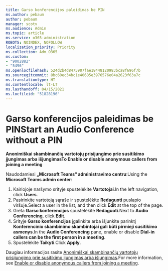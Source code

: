 ```yaml
---
title: Garso konferencijos paleidimas be PIN
ms.author: pebaum
author: pebaum
manager: scotv
ms.audience: Admin
ms.topic: article
ms.service: o365-administration
ROBOTS: NOINDEX, NOFOLLOW
localization_priority: Priority
ms.collection: Adm_O365
ms.custom:
- "9002882"
- "5496"
ms.openlocfilehash: 524d2b4d8475907fae18448120983bca8f696f7b
ms.sourcegitcommit: 8bc60ec34bc1e40685e3976576e04a2623f63a7c
ms.translationtype: HT
ms.contentlocale: lt-LT
ms.lasthandoff: 04/15/2021
ms.locfileid: "51828196"
---
```

# <a name="start-an-audio-conference-without-a-pin"></a><span data-ttu-id="2253c-102">Garso konferencijos paleidimas be PIN</span><span class="sxs-lookup"><span data-stu-id="2253c-102">Start an Audio Conference without a PIN</span></span>

<span data-ttu-id="2253c-103">**Anonimiškai skambinančių vartotojų prisijungimo prie susitikimo įjungimas arba išjungimas**</span><span class="sxs-lookup"><span data-stu-id="2253c-103">**To Enable or disable anonymous callers from joining a meeting**</span></span>

<span data-ttu-id="2253c-104">Naudodamiesi **„Microsoft Teams“ administravimo centru**:</span><span class="sxs-lookup"><span data-stu-id="2253c-104">Using the **Microsoft Teams admin center**:</span></span>

1. <span data-ttu-id="2253c-105">Kairiojoje naršymo srityje spustelėkite **Vartotojai**.</span><span class="sxs-lookup"><span data-stu-id="2253c-105">In the left navigation, click **Users**.</span></span>
2. <span data-ttu-id="2253c-106">Pasirinkite vartotoją sąraše ir spustelėkite **Redaguoti** puslapio viršuje.</span><span class="sxs-lookup"><span data-stu-id="2253c-106">Select a user in the list, and then click **Edit** at the top of the page.</span></span>
3. <span data-ttu-id="2253c-107">Greta **Garso konferencijos** spustelėkite **Redaguoti**.</span><span class="sxs-lookup"><span data-stu-id="2253c-107">Next to **Audio Conferencing**, click **Edit**.</span></span>
4. <span data-ttu-id="2253c-108">Srityje **Garso konferencijos** įgalinkite arba išjunkite parinktį **Konferencinio skambinimo skambintojai gali būti pirmieji susitikimo asmenys**.</span><span class="sxs-lookup"><span data-stu-id="2253c-108">In the **Audio Conferencing** pane, enable or disable **Dial-in callers can be the first person in a meeting**.</span></span>
5. <span data-ttu-id="2253c-109">Spustelėkite **Taikyti**.</span><span class="sxs-lookup"><span data-stu-id="2253c-109">Click **Apply**.</span></span>

<span data-ttu-id="2253c-110">Daugiau informacijos rasite [Anonimiškai skambinančių vartotojų prisijungimo prie susitikimo įjungimas arba išjungimas](https://docs.microsoft.com/microsoftteams/start-an-audio-conference-over-the-phone-without-a-pin-in-teams).</span><span class="sxs-lookup"><span data-stu-id="2253c-110">For more information, see [Enable or disable anonymous callers from joining a meeting](https://docs.microsoft.com/microsoftteams/start-an-audio-conference-over-the-phone-without-a-pin-in-teams).</span></span>
